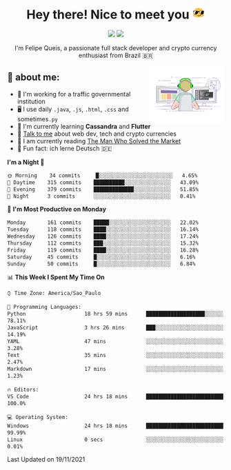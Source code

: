 
<h1 align="center">Hey there! Nice to meet you <img src="assets/sunglasses.gif" width="30"/></h1>

<p align="center">
  <a href="https://www.linkedin.com/in/fqueis"><img src="https://img.shields.io/badge/-LinkedIn-blue?style=flat&logo=Linkedin&logoColor=white" /></a>
  <a href="mailto:fqueis@gmail.com"><img src="https://img.shields.io/badge/-Gmail-c14438?style=flat&logo=Gmail&logoColor=white" /></a>
</p>

<p align="center">I'm Felipe Queis, a passionate full stack developer and crypto currency enthusiast from Brazil 🇧🇷</p>

<img width="35%" align="right" alt="fqueis" src="assets/profile.gif" /></p>

## 🤵 about me:

- 🏢 I'm working for a traffic governmental institution
- 🖥️ I use daily `.java`, `.js`, `.html`, `.css` and sometimes`.py`
- 🌱 I'm currently learning **Cassandra** and **Flutter**
- 💬 [Talk to me](https://github.com/fqueis/fqueis/discussions) about web dev, tech and crypto currencies
- 📖 I am currently reading [The Man Who Solved the Market](https://amzn.com/073521798X)
- 💭 Fun fact: ich lerne Deutsch 🇩🇪

<!--START_SECTION:waka-->
**I'm a Night 🦉** 

```text
🌞 Morning    34 commits     █░░░░░░░░░░░░░░░░░░░░░░░░   4.65% 
🌆 Daytime    315 commits    ██████████░░░░░░░░░░░░░░░   43.09% 
🌃 Evening    379 commits    █████████████░░░░░░░░░░░░   51.85% 
🌙 Night      3 commits      ░░░░░░░░░░░░░░░░░░░░░░░░░   0.41%

```
📅 **I'm Most Productive on Monday** 

```text
Monday       161 commits    █████░░░░░░░░░░░░░░░░░░░░   22.02% 
Tuesday      118 commits    ████░░░░░░░░░░░░░░░░░░░░░   16.14% 
Wednesday    126 commits    ████░░░░░░░░░░░░░░░░░░░░░   17.24% 
Thursday     112 commits    ███░░░░░░░░░░░░░░░░░░░░░░   15.32% 
Friday       119 commits    ████░░░░░░░░░░░░░░░░░░░░░   16.28% 
Saturday     45 commits     █░░░░░░░░░░░░░░░░░░░░░░░░   6.16% 
Sunday       50 commits     █░░░░░░░░░░░░░░░░░░░░░░░░   6.84%

```


📊 **This Week I Spent My Time On** 

```text
⌚︎ Time Zone: America/Sao_Paulo

💬 Programming Languages: 
Python                   18 hrs 59 mins      ███████████████████░░░░░░   78.11% 
JavaScript               3 hrs 26 mins       ███░░░░░░░░░░░░░░░░░░░░░░   14.19% 
YAML                     47 mins             ░░░░░░░░░░░░░░░░░░░░░░░░░   3.28% 
Text                     35 mins             ░░░░░░░░░░░░░░░░░░░░░░░░░   2.47% 
Markdown                 17 mins             ░░░░░░░░░░░░░░░░░░░░░░░░░   1.23%

🔥 Editors: 
VS Code                  24 hrs 18 mins      █████████████████████████   100.0%

💻 Operating System: 
Windows                  24 hrs 18 mins      █████████████████████████   99.99% 
Linux                    0 secs              ░░░░░░░░░░░░░░░░░░░░░░░░░   0.01%

```


 Last Updated on 19/11/2021
<!--END_SECTION:waka-->

